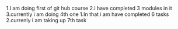 1.I am doing first of git hub course
2.i have completed 3 modules in it
3.currently i am doing 4th one
   1.In that i am have completed 6 tasks
   2.currenly i am taking up 7th task
